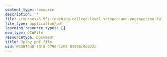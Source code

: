 ```yaml
---
content_type: resource
description: ''
file: /courses/5-95j-teaching-college-level-science-and-engineering-fall-2015/643879d0f0f847901c0201548c9db22c_Zm8uMV5aMdw.pdf
file_type: application/pdf
learning_resource_types: []
ocw_type: OCWFile
resourcetype: Document
title: 3play pdf file
uid: 643879d0-f0f8-4790-1c02-01548c9db22c
---
```

